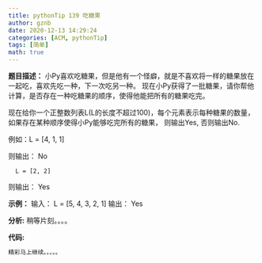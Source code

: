```yaml
---
title: pythonTip 139 吃糖果
author: gznb
date: 2020-12-13 14:29:24
categories: [ACM, pythonTip]
tags: [简单]
math: true
---
```


**题目描述：**
小Py喜欢吃糖果，但是他有一个怪癖，就是不喜欢将一样的糖果放在一起吃，喜欢先吃一种，下一次吃另一种。 现在小Py获得了一批糖果，请你帮他计算，是否存在一种吃糖果的顺序，使得他能把所有的糖果吃完。

现在给你一个正整数列表L(L的长度不超过100)，每个元素表示每种糖果的数量，如果存在某种顺序使得小Py能够吃完所有的糖果， 则输出Yes, 否则输出No.

例如：L = [4, 1, 1]

则输出： No

      L = [2, 2]

则输出： Yes

**示例：**
输入：
L = [5, 4, 3, 2, 1]
输出：
Yes


**分析:**
稍等片刻。。。。

**代码:**
```python
精彩马上继续。。。。。
```
